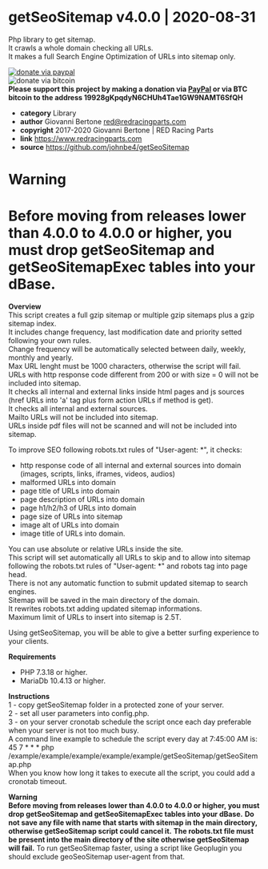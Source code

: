 # getSeoSitemap v4.0.0 | 2020-08-31
Php library to get sitemap.<br>
It crawls a whole domain checking all URLs.<br>
It makes a full Search Engine Optimization of URLs into sitemap only.<br>

[![donate via paypal](https://img.shields.io/badge/donate-paypal-87ceeb.svg)](https://www.paypal.me/johnbe4)<br>
![donate via bitcoin](https://img.shields.io/badge/donate-bitcoin-orange.svg)<br>
**Please support this project by making a donation via [PayPal](https://www.paypal.me/johnbe4) or via BTC bitcoin to the address 19928gKpqdyN6CHUh4Tae1GW9NAMT6SfQH**<br>

* **category**    Library
* **author**      Giovanni Bertone <red@redracingparts.com>
* **copyright**   2017-2020 Giovanni Bertone | RED Racing Parts
* **link**        https://www.redracingparts.com
* **source**      https://github.com/johnbe4/getSeoSitemap

# Warning
# Before moving from releases lower than 4.0.0 to 4.0.0 or higher, you must drop getSeoSitemap and getSeoSitemapExec tables into your dBase.

**Overview<br>**
This script creates a full gzip sitemap or multiple gzip sitemaps plus a gzip sitemap index.<br>
It includes change frequency, last modification date and priority setted following your own rules.<br>
Change frequency will be automatically selected between daily, weekly, monthly and yearly.<br>
Max URL lenght must be 1000 characters, otherwise the script will fail.<br>
URLs with http response code different from 200 or with size = 0 will not be included into sitemap.<br>
It checks all internal and external links inside html pages and js sources (href URLs into 'a' tag plus form action URLs if method is get).<br>
It checks all internal and external sources.<br>
Mailto URLs will not be included into sitemap.<br>
URLs inside pdf files will not be scanned and will not be included into sitemap.<br>

To improve SEO following robots.txt rules of "User-agent: *", it checks:<br>
- http response code of all internal and external sources into domain (images, scripts, links, iframes, videos, audios)<br>
- malformed URLs into domain<br>
- page title of URLs into domain<br>
- page description of URLs into domain<br>
- page h1/h2/h3 of URLs into domain<br>
- page size of URLs into sitemap<br>
- image alt of URLs into domain<br>
- image title of URLs into domain.<br>

You can use absolute or relative URLs inside the site.<br>
This script will set automatically all URLs to skip and to allow into sitemap following the robots.txt rules of "User-agent: *" and robots tag into page head.<br>
There is not any automatic function to submit updated sitemap to search engines.<br>
Sitemap will be saved in the main directory of the domain.<br>
It rewrites robots.txt adding updated sitemap informations.<br>
Maximum limit of URLs to insert into sitemap is 2.5T.<br>

Using getSeoSitemap, you will be able to give a better surfing experience to your clients.<br>

**Requirements<br>**
- PHP 7.3.18 or higher.<br>
- MariaDb 10.4.13 or higher.<br>

**Instructions<br>**
1 - copy getSeoSitemap folder in a protected zone of your server.<br>
2 - set all user parameters into config.php.<br>
3 - on your server cronotab schedule the script once each day preferable when your server is not too much busy.<br>
    A command line example to schedule the script every day at 7:45:00 AM is:<br>
    45 7  *    *    *    php /example/example/example/example/example/getSeoSitemap/getSeoSitemap.php<br>
    When you know how long it takes to execute all the script, you could add a cronotab timeout.

**Warning<br>**
**Before moving from releases lower than 4.0.0 to 4.0.0 or higher, you must drop getSeoSitemap and getSeoSitemapExec tables into your dBase.**
**Do not save any file with name that starts with sitemap in the main directory, otherwise getSeoSitemap script could cancel it.**
**The robots.txt file must be present into the main directory of the site otherwise getSeoSitemap will fail.**
To run getSeoSitemap faster, using a script like Geoplugin you should exclude geoSeoSitemap user-agent from that.
